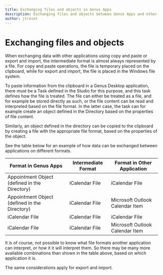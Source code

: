 ```yaml
---
title: Exchanging files and objects in Genus Apps
description: Exchanging files and objects between Genus Apps and other applications using files or clipboard (copy paste) using Tasks.
author: jtroset
---
```

# Exchanging files and objects

When exchanging data with other applications using copy and paste or export and import, the intermediate format is almost always represented by a file. For copy and paste operations, the file is temporary placed on the clipboard, while for export and import, the file is placed in the Windows file system.

To paste information from the clipboard in a Genus Desktop application, there must be a Task defined in the Studio for this purpose, and this task defines how the file is treated. The file can either be treated as a file, and for example be stored directly as such, or the file content can be read and interpreted based on the file format. In the latter case, the task can for example create an object defined in the Directory based on the properties of file content.

Similarly, an object defined in the directory can be copied to the clipboard by creating a file with the appropriate file format, based on the properties of the object.

See the table below for an example of how data can be exchanged between applications on different formats.

Format in Genus Apps                          | Intermediate Format | Format in Other Application     |
----------------------------------------------|---------------------|---------------------------------|
Appointment Object (defined in the Directory) | iCalendar File      | iCalendar File                  |
Appointment Object (defined in the Directory) | iCalendar File      | Microsoft Outlook Calendar Item |
iCalendar File                                | iCalendar File      | iCalendar File                  |
iCalendar File                                | iCalendar File      | Microsoft Outlook Calendar Item |

It is of course, not possible to know what file formats another application can interpret, or how it it will interpret them. So there may be many more available combinations than shown in the table above, based on which application it is.

The same considerations apply for export and import.
